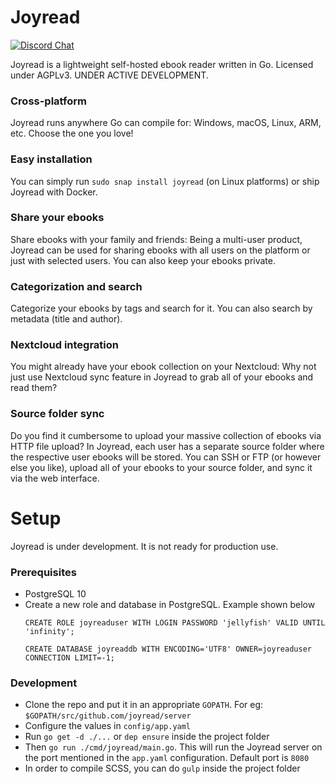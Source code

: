 # Joyread

[![Discord Chat](https://img.shields.io/discord/469213750038364172.svg)](https://discord.gg/GvxsBMt) 

Joyread is a lightweight self-hosted ebook reader written in Go. Licensed under AGPLv3. UNDER ACTIVE DEVELOPMENT.

### Cross-platform
Joyread runs anywhere Go can compile for: Windows, macOS, Linux, ARM, etc. Choose the one you love!

### Easy installation
You can simply run `sudo snap install joyread` (on Linux platforms) or ship Joyread with Docker.

### Share your ebooks
Share ebooks with your family and friends: Being a multi-user product, Joyread can be used for sharing ebooks with all users on the platform or just with selected users. You can also keep your ebooks private.

### Categorization and search
Categorize your ebooks by tags and search for it. You can also search by metadata (title and author).

### Nextcloud integration
You might already have your ebook collection on your Nextcloud: Why not just use Nextcloud sync feature in Joyread to grab all of your ebooks and read them?

### Source folder sync
Do you find it cumbersome to upload your massive collection of ebooks via HTTP file upload? In Joyread, each user has a separate source folder where the respective user ebooks will be stored. You can SSH or FTP (or however else you like), upload all of your ebooks to your source folder, and sync it via the web interface.

# Setup
Joyread is under development. It is not ready for production use.
### Prerequisites
 - PostgreSQL 10
 - Create a new role and database in PostgreSQL. Example shown below
   ```
   CREATE ROLE joyreaduser WITH LOGIN PASSWORD 'jellyfish' VALID UNTIL 'infinity';
 
   CREATE DATABASE joyreaddb WITH ENCODING='UTF8' OWNER=joyreaduser CONNECTION LIMIT=-1;
   ```
 ### Development
  - Clone the repo and put it in an appropriate `GOPATH`. For eg: `$GOPATH/src/github.com/joyread/server`
  - Configure the values in `config/app.yaml`
  - Run `go get -d ./...` or `dep ensure` inside the project folder
  - Then `go run ./cmd/joyread/main.go`. This will run the Joyread server on the port mentioned in the `app.yaml` configuration. Default port is `8080`
  - In order to compile SCSS, you can do `gulp` inside the project folder
